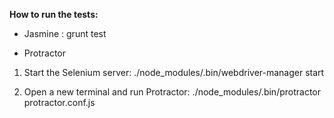 **How to run the tests:**

- Jasmine : grunt test


- Protractor
1. Start the Selenium server:
./node_modules/.bin/webdriver-manager start

2. Open a new terminal and run Protractor:
./node_modules/.bin/protractor protractor.conf.js
